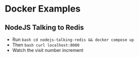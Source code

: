 # Docker Examples

## NodeJS Talking to Redis

- Run ```bash cd nodejs-talking-redis && docker compose up ```
- Then ```bash curl localhost:8080```
- Watch the visit number increment